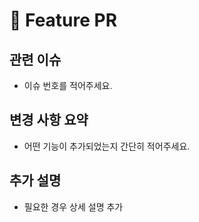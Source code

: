 # 🚀 Feature PR

## 관련 이슈
- 이슈 번호를 적어주세요.

## 변경 사항 요약
- 어떤 기능이 추가되었는지 간단히 적어주세요.

## 추가 설명
- 필요한 경우 상세 설명 추가
